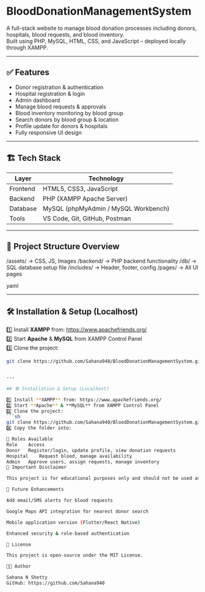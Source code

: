 # BloodDonationManagementSystem

A full-stack website to manage blood donation processes including donors, hospitals, blood requests, and blood inventory.  
Built using PHP, MySQL, HTML, CSS, and JavaScript – deployed locally through XAMPP.

---

## ✅ Features

- Donor registration & authentication
- Hospital registration & login
- Admin dashboard
- Manage blood requests & approvals
- Blood inventory monitoring by blood group
- Search donors by blood group & location
- Profile update for donors & hospitals
- Fully responsive UI design

---

## 🏗️ Tech Stack

| Layer        | Technology |
|-------------|------------|
| Frontend    | HTML5, CSS3, JavaScript |
| Backend     | PHP (XAMPP Apache Server) |
| Database    | MySQL (phpMyAdmin / MySQL Workbench) |
| Tools       | VS Code, Git, GitHub, Postman |

---

## 📁 Project Structure Overview

/assets/ → CSS, JS, Images
/backend/ → PHP backend functionality
/db/ → SQL database setup file
/includes/ → Header, footer, config
/pages/ → All UI pages

yaml

---

## 🛠️ Installation & Setup (Localhost)

1️⃣ Install **XAMPP** from: https://www.apachefriends.org/  
2️⃣ Start **Apache** & **MySQL** from XAMPP Control Panel  
3️⃣ Clone the project:  
```sh
git clone https://github.com/Sahana940/BloodDonationManagementSystem.git


---

## 🛠️ Installation & Setup (Localhost)

1️⃣ Install **XAMPP** from: https://www.apachefriends.org/  
2️⃣ Start **Apache** & **MySQL** from XAMPP Control Panel  
3️⃣ Clone the project:  
```sh
git clone https://github.com/Sahana940/BloodDonationManagementSystem.git
4️⃣ Copy the folder into:

🔐 Roles Available
Role	Access
Donor	Register/login, update profile, view donation requests
Hospital	Request blood, manage availability
Admin	Approve users, assign requests, manage inventory
🚨 Important Disclaimer

This project is for educational purposes only and should not be used as a production medical system without compliance to legal standards such as HIPAA/GDPR.

🚀 Future Enhancements

Add email/SMS alerts for blood requests

Google Maps API integration for nearest donor search

Mobile application version (Flutter/React Native)

Enhanced security & role-based authentication

📄 License

This project is open-source under the MIT License.

👩‍💻 Author

Sahana N Shetty
GitHub: https://github.com/Sahana940

